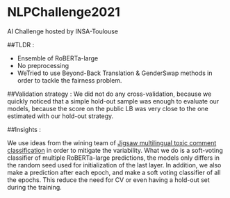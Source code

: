# NLPChallenge2021
AI Challenge hosted by INSA-Toulouse


##TLDR :

* Ensemble of RoBERTa-large
* No preprocessing
* WeTried to use Beyond-Back Translation & GenderSwap methods in order to tackle the fairness problem.

##Validation strategy :
We did not do any cross-validation, because we quickly noticed that a simple hold-out sample was enough to evaluate our models, because the score on the public LB was very close to the one estimated with our hold-out strategy.


##Insights :

We use ideas from the wining team of [Jigsaw multilingual toxic comment classification](https://www.kaggle.com/c/jigsaw-multilingual-toxic-comment-classification/discussion/160862) in order to mitigate the variability. What we do is a soft-voting classifier of multiple RoBERTa-large predictions, the models only differs in the random seed used for initialization of the last layer. In addition, we also make a prediction after each epoch, and make a soft voting classifier of all the epochs. This reduce the need for CV or even having a hold-out set during the training.